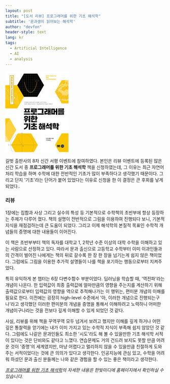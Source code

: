 ```yaml
---
layout: post
title: "[도서 리뷰] 프로그래머를 위한 기초 해석학"
subtitle: '문과생이 읽어보는 해석학'
author: "devfon"
header-style: text
lang: kr
tags:
  - Artificial Intelligence
  - AI
  - analysis
---
```


![](/img/in-post/haesuk.jpg)

길벗 출판사의 8차 신간 서평 이벤트에 참여하였다. 본인은 리뷰 이벤트에 등록된 많은 신간 도서 중 **프로그래머를 위한 기초 해석학** 책을 신청하였는데, 그 이유는 최근 자연어 처리 학습을 하며 수학에 대한 전반적인 기초가 많이 부족하다고 생각했기 때문이다. 그리고 단지 '기초'라는 단어가 붙어 있었다는 이유로 신청을 한 이 결정은 큰 후회를 낳게 되었다..  

### 리뷰

1장에는 집합과 사상 그리고 실수의 특성 등 기본적으로 수학책의 초반부에 항상 등장하는 주제가 다루어 졌다. 책의 설명이 전반적으로 그림을 이용하여 진행되다 보니, 기본적 지식을 재점검하는데 큰 도움이 되었다. 그리고 이제 해석학의 본질적 목표인 수학적 개념들의 증명에 대한 내용들이 이어진다.  

이 책은 초반부부터 책의 독자를 대학교 1, 2학년 수준 이상의 대학 수학을 이해하고 있는 사람으로 산정하고 있다. 따라서 문과 출신으로 고등학교 수학부터 이미 이과인들과의 간격이 벌어진 나에게는 책의 뒤로 갈수록 한 장 한 장을 넘기는게 쉽지 않은 책이었다. 그럼에도 그림을 이용한 추가적 설명들이 나를 책을 포기하는 행동으로부터 지켜주었다.  

특히 유익하게 본 챕터는 6장 다변수함수 부분이었다. 딥러닝을 학습할 때, '역전파'라는 개념이 나온다. 한 입력값이 최종 출력값에 얼마만큼의 영향을 주는지를 계산하기 위해 출력값으로부터 입력값의 영향을 역으로 추적해나가는 이 행위는, 편미분 개념의 이해를 필요로 한다. 이전에는 굉장히 high-level 수준에서 '아, 이러한 개념으로 진행되는구나'라고 생각했던 이러한 편미분의 개념을 증명을 통해서 이해하려고 노력하니 어떠한 개념이구나라는 것을 전보다 깊게 이해할 수 있게 되었던 것 같다.  

사실, 리뷰를 위해 책을 꾸역꾸역 모두 넘겨서 보려고 했지만 이해를 깊게 하거나 어떤 깊은 통찰력을 얻기에는 내가 이미 가지고 있는 수학적 지식이 부족해 쉽지 않았던 것 같다. 그럼에도 나같은 문과인들도 최소한 '시도'라도 해 볼 수 있을만한 기초 해석학 서적이 있다는 것은 단비와도 같다고 느꼈다. 연습문제도 거의 건드려 보지도 못할 만큼 어려운 것이 '증명'의 세계였지만, 마냥 어렵다고 멀리하지 않을 수 있을만큼 친절하게 도와주는 서적이었다는 것에 큰 의의가 있다고 생각한다. 인공지능에 관심 있고, 수학을 어려워 하셨던 문과 출신 분들께는 나와 같은 경험을 할 수 있는 좋은 책이라고 생각한다.  

*[프로그래머를 위한 기초 해석학](https://www.gilbut.co.kr/book/view?bookcode=BN002349)의 자세한 내용은 한빛미디에 홈페이지에서 확인하실 수 있습니다.*